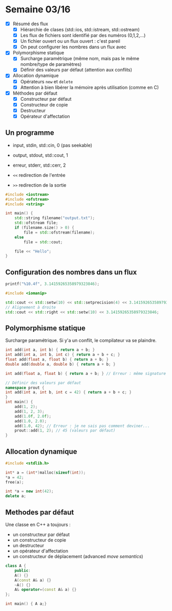 # Semaine 03/16

- [x] Résumé des flux
    - [x] Hiérarchie de clases (std::ios, std::istream, std::ostream)
    - [x] Les flux de fichiers sont identifié par des numéros (0,1,2,...)
    - [x] Un fichier ouvert ou un flux ouvert : c'est pareil
    - [x] On peut configurer les nombres dans un flux avec <iomanip>
- [x] Polymorphisme statique
    - [x] Surcharge paramétrique (même nom, mais pas le même nombre/type de paramètres)
    - [x] Définir des valeurs par défaut (attention aux conflits)
- [x] Allocation dynamique
    - [x] Opérateurs `new` et `delete`
    - [x] Attention à bien libérer la mémoire après utilisation (comme en C)
- [x] Méthodes par défaut
    - [x] Constructeur par défaut
    - [x] Constructeur de copie
    - [x] Destructeur
    - [x] Opérateur d'affectation

## Un programme

- input, stdin, std::cin, 0 (pas seekable)
- output, stdout, std::cout, 1
- erreur, stderr, std::cerr, 2

- `<<` redirection de l'entrée
- `>>` redirection de la sortie

```c++
#include <iostream>
#include <ofstream>
#include <string>

int main() {
    std::string filename("output.txt");
    std::ofstream file;
    if (filename.size() > 0) {
        file = std::ofstream(filename);
    else 
        file = std::cout;

    file << "Hello";
}
```

## Configuration des nombres dans un flux

```c
printf("%10.4f", 3.14159265358979323846);
```

```c++
#include <iomanip>

std::cout << std::setw(10) << std::setprecision(4) << 3.14159265358979323846;
// Alignement à droite
std::cout << std::right << std::setw(10) << 3.14159265358979323846;
```

## Polymorphisme statique 

Surcharge paramétrique. Si y'a un conflit, le compilateur va se plaindre.

```c++
int add(int a, int b) { return a + b; }
int add(int a, int b, int c) { return a + b + c; }
float add(float a, float b) { return a + b; }
double add(double a, double b) { return a + b; }

int add(float a, float b) { return a + b; } // Erreur : même signature

// Définir des valeurs par défaut
namespace prout {
int add(int a, int b, int c = 42) { return a + b + c; } 
}
int main() {
    add(1, 2);
    add(1, 2, 3);
    add(1.0f, 2.0f);
    add(1.0, 2.0);
    add(1.0, 42); // Erreur : je ne sais pas comment deviner... 
    prout::add(1, 2); // 45 (valeurs par défaut)
}
```

## Allocation dynamique

```c
#include <stdlib.h>

int* a = (int*)malloc(sizeof(int));
*a = 42;
free(a);
```

```c++
int *a = new int(42);
delete a;
```

## Methodes par défaut

Une classe en C++ a toujours : 

- un constructeur par défaut
- un constructeur de copie
- un destructeur
- un opérateur d'affectation
- un constructeur de déplacement (advanced *move semantics*)

```c++
class A {
    public:
    A() {}
    A(const A& a) {}
    ~A() {}
    A& operator=(const A& a) {}
};

int main() { A a;}
```